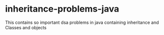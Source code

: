 # inheritance-problems-java
This contains so important dsa problems in java containing inheritance  and Classes and objects
